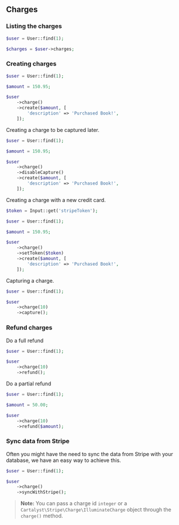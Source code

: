 ## Charges

### Listing the charges

```php
$user = User::find(1);

$charges = $user->charges;
```

### Creating charges

```php
$user = User::find(1);

$amount = 150.95;

$user
	->charge()
	->create($amount, [
		'description' => 'Purchased Book!',
	]);
```

Creating a charge to be captured later.

```php
$user = User::find(1);

$amount = 150.95;

$user
	->charge()
	->disableCapture()
	->create($amount, [
		'description' => 'Purchased Book!',
	]);
```

Creating a charge with a new credit card.

```php
$token = Input::get('stripeToken');

$user = User::find(1);

$amount = 150.95;

$user
	->charge()
	->setToken($token)
	->create($amount, [
		'description' => 'Purchased Book!',
	]);
```

Capturing a charge.

```php
$user = User::find(1);

$user
	->charge(10)
	->capture();
```

### Refund charges

Do a full refund

```php
$user = User::find(1);

$user
    ->charge(10)
    ->refund();
```

Do a partial refund

```php
$user = User::find(1);

$amount = 50.00;

$user
    ->charge(10)
    ->refund($amount);
```

### Sync data from Stripe

Often you might have the need to sync the data from Stripe with your database, we have an easy way to achieve this.

```php
$user = User::find(1);

$user
	->charge()
	->syncWithStripe();
```

> **Note:** You can pass a charge id `integer` or a `Cartalyst\Stripe\Charge\IlluminateCharge` object through the `charge()` method.

